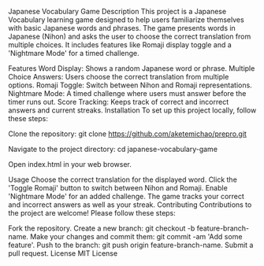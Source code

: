 Japanese Vocabulary Game
Description
This project is a Japanese Vocabulary learning game designed to help users familiarize themselves with basic Japanese words and phrases. The game presents words in Japanese (Nihon) and asks the user to choose the correct translation from multiple choices. It includes features like Romaji display toggle and a 'Nightmare Mode' for a timed challenge.

Features
Word Display: Shows a random Japanese word or phrase.
Multiple Choice Answers: Users choose the correct translation from multiple options.
Romaji Toggle: Switch between Nihon and Romaji representations.
Nightmare Mode: A timed challenge where users must answer before the timer runs out.
Score Tracking: Keeps track of correct and incorrect answers and current streaks.
Installation
To set up this project locally, follow these steps:

Clone the repository:
git clone https://github.com/aketemichao/prepro.git

Navigate to the project directory:
cd japanese-vocabulary-game

Open index.html in your web browser.

Usage
Choose the correct translation for the displayed word.
Click the 'Toggle Romaji' button to switch between Nihon and Romaji.
Enable 'Nightmare Mode' for an added challenge.
The game tracks your correct and incorrect answers as well as your streak.
Contributing
Contributions to the project are welcome! Please follow these steps:

Fork the repository.
Create a new branch: git checkout -b feature-branch-name.
Make your changes and commit them: git commit -am 'Add some feature'.
Push to the branch: git push origin feature-branch-name.
Submit a pull request.
License
MIT License
